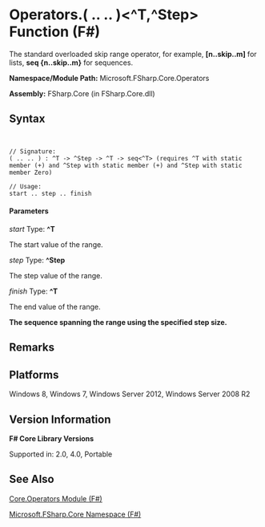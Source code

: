 # Operators.( .. .. )<^T,^Step> Function (F#)

The standard overloaded skip range operator, for example, **[n..skip..m]** for lists, **seq {n..skip..m}** for sequences.

**Namespace/Module Path:** Microsoft.FSharp.Core.Operators

**Assembly:** FSharp.Core (in FSharp.Core.dll)


## Syntax


```


// Signature:
( .. .. ) : ^T -> ^Step -> ^T -> seq<^T> (requires ^T with static member (+) and ^Step with static member (+) and ^Step with static member Zero)

// Usage:
start .. step .. finish

```



#### Parameters
*start*
Type: **^T**


The start value of the range.


*step*
Type: **^Step**


The step value of the range.


*finish*
Type: **^T**


The end value of the range.



**The sequence spanning the range using the specified step size.**
## Remarks

## Platforms
Windows 8, Windows 7, Windows Server 2012, Windows Server 2008 R2


## Version Information
**F# Core Library Versions**

Supported in: 2.0, 4.0, Portable




## See Also
[Core.Operators Module &#40;F&#35;&#41;](Core.Operators+Module+%28FSharp%29.md)

[Microsoft.FSharp.Core Namespace &#40;F&#35;&#41;](Microsoft.FSharp.Core+Namespace+%28FSharp%29.md)

